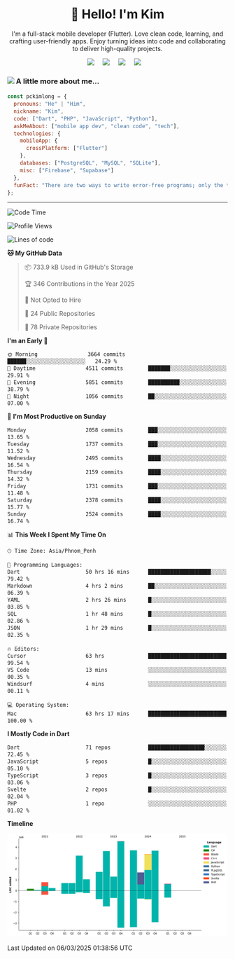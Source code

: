 <h1 align="center">👋 Hello! I'm Kim</h1>

<p align="center">
   I'm a full-stack mobile developer (Flutter). Love clean code, learning, and crafting user-friendly apps. Enjoy turning ideas into code and collaborating to deliver high-quality projects.
</p>

<p align="center">
  <a href="mailto:pochkimlong88@gmail.com"><img src="https://img.shields.io/badge/gmail-%23D14836.svg?&style=for-the-badge&logo=gmail&logoColor=white" /></a>&nbsp;&nbsp;&nbsp;&nbsp;
  <a href="https://t.me/pochkimlong/"><img src="https://img.shields.io/badge/telegram-%230077B5.svg?&style=for-the-badge&logo=telegram&logoColor=white" /></a>&nbsp;&nbsp;&nbsp;&nbsp;
  <a href="https://www.youtube.com/@PochKimlong/"><img src="https://img.shields.io/badge/youtube-%23dc2743.svg?&style=for-the-badge&logo=youtube&logoColor=white" /></a>&nbsp;&nbsp;&nbsp;&nbsp;
  <a href="https://www.tiktok.com/@pckimlong/"><img src="https://img.shields.io/badge/tiktok-%23000000.svg?&style=for-the-badge&logo=tiktok&logoColor=white" /></a>&nbsp;&nbsp;&nbsp;&nbsp;
</p>

### <img src="https://media.giphy.com/media/VgCDAzcKvsR6OM0uWg/giphy.gif" width="50"> A little more about me...  

```javascript
const pckimlong = {
  pronouns: "He" | "Him",
  nickname: "Kim",
  code: ["Dart", "PHP", "JavaScript", "Python"],
  askMeAbout: ["mobile app dev", "clean code", "tech"],
  technologies: {
    mobileApp: {
      crossPlatform: ["Flutter"]
    },
    databases: ["PostgreSQL", "MySQL", "SQLite"],
    misc: ["Firebase", "Supabase"]
  },
  funFact: "There are two ways to write error-free programs; only the third one works."
};
```
---

<!--START_SECTION:waka-->
![Code Time](http://img.shields.io/badge/Code%20Time-1%2C227%20hrs%2050%20mins-blue)

![Profile Views](http://img.shields.io/badge/Profile%20Views-1-blue)

![Lines of code](https://img.shields.io/badge/From%20Hello%20World%20I%27ve%20Written-31.0%20million%20lines%20of%20code-blue)

**🐱 My GitHub Data** 

> 📦 733.9 kB Used in GitHub's Storage 
 > 
> 🏆 346 Contributions in the Year 2025
 > 
> 🚫 Not Opted to Hire
 > 
> 📜 24 Public Repositories 
 > 
> 🔑 78 Private Repositories 
 > 
**I'm an Early 🐤** 

```text
🌞 Morning                3664 commits        ██████░░░░░░░░░░░░░░░░░░░   24.29 % 
🌆 Daytime                4511 commits        ███████░░░░░░░░░░░░░░░░░░   29.91 % 
🌃 Evening                5851 commits        ██████████░░░░░░░░░░░░░░░   38.79 % 
🌙 Night                  1056 commits        ██░░░░░░░░░░░░░░░░░░░░░░░   07.00 % 
```
📅 **I'm Most Productive on Sunday** 

```text
Monday                   2058 commits        ███░░░░░░░░░░░░░░░░░░░░░░   13.65 % 
Tuesday                  1737 commits        ███░░░░░░░░░░░░░░░░░░░░░░   11.52 % 
Wednesday                2495 commits        ████░░░░░░░░░░░░░░░░░░░░░   16.54 % 
Thursday                 2159 commits        ████░░░░░░░░░░░░░░░░░░░░░   14.32 % 
Friday                   1731 commits        ███░░░░░░░░░░░░░░░░░░░░░░   11.48 % 
Saturday                 2378 commits        ████░░░░░░░░░░░░░░░░░░░░░   15.77 % 
Sunday                   2524 commits        ████░░░░░░░░░░░░░░░░░░░░░   16.74 % 
```


📊 **This Week I Spent My Time On** 

```text
🕑︎ Time Zone: Asia/Phnom_Penh

💬 Programming Languages: 
Dart                     50 hrs 16 mins      ████████████████████░░░░░   79.42 % 
Markdown                 4 hrs 2 mins        ██░░░░░░░░░░░░░░░░░░░░░░░   06.39 % 
YAML                     2 hrs 26 mins       █░░░░░░░░░░░░░░░░░░░░░░░░   03.85 % 
SQL                      1 hr 48 mins        █░░░░░░░░░░░░░░░░░░░░░░░░   02.86 % 
JSON                     1 hr 29 mins        █░░░░░░░░░░░░░░░░░░░░░░░░   02.35 % 

🔥 Editors: 
Cursor                   63 hrs              █████████████████████████   99.54 % 
VS Code                  13 mins             ░░░░░░░░░░░░░░░░░░░░░░░░░   00.35 % 
Windsurf                 4 mins              ░░░░░░░░░░░░░░░░░░░░░░░░░   00.11 % 

💻 Operating System: 
Mac                      63 hrs 17 mins      █████████████████████████   100.00 % 
```

**I Mostly Code in Dart** 

```text
Dart                     71 repos            ██████████████████░░░░░░░   72.45 % 
JavaScript               5 repos             █░░░░░░░░░░░░░░░░░░░░░░░░   05.10 % 
TypeScript               3 repos             █░░░░░░░░░░░░░░░░░░░░░░░░   03.06 % 
Svelte                   2 repos             █░░░░░░░░░░░░░░░░░░░░░░░░   02.04 % 
PHP                      1 repo              ░░░░░░░░░░░░░░░░░░░░░░░░░   01.02 % 
```



**Timeline**

![Lines of Code chart](https://raw.githubusercontent.com/pckimlong/pckimlong/main/assets/bar_graph.png)


 Last Updated on 06/03/2025 01:38:56 UTC
<!--END_SECTION:waka-->

<!---
PochKimlong/PochKimlong is a ✨ special ✨ repository because its `README.md` (this file) appears on your GitHub profile.
You can click the Preview link to take a look at your changes.
--->
